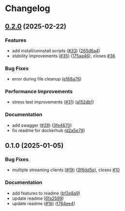# Changelog

## [0.2.0](https://github.com/j3ko/motionberry/compare/v0.1.0...v0.2.0) (2025-02-22)


### Features

* add install/uninstall scripts ([#33](https://github.com/j3ko/motionberry/issues/33)) ([265d6a4](https://github.com/j3ko/motionberry/commit/265d6a4fc431a5860214eefeebb50707ab5509af))
* stability improvements ([#35](https://github.com/j3ko/motionberry/issues/35)) ([175ae46](https://github.com/j3ko/motionberry/commit/175ae46f00ab28c37b1d3079dde16e29e97d051c)), closes [#36](https://github.com/j3ko/motionberry/issues/36)


### Bug Fixes

* error during file cleanup ([e168a76](https://github.com/j3ko/motionberry/commit/e168a768fff6e5391487cd6ffe83e3ad05cf8e2c))


### Performance Improvements

* stress test improvements ([#31](https://github.com/j3ko/motionberry/issues/31)) ([a152db1](https://github.com/j3ko/motionberry/commit/a152db16a8890ccb2498d1bb4e5ba5920f6b8bc1))


### Documentation

* add swagger ([#28](https://github.com/j3ko/motionberry/issues/28)) ([3fe4670](https://github.com/j3ko/motionberry/commit/3fe46703704c7901308a5dd18ab09eed812eec12))
* fix readme for dockerhub ([d2a5e79](https://github.com/j3ko/motionberry/commit/d2a5e799e74478f2bea62c26673094fccf32cb00))

## 0.1.0 (2025-01-05)


### Bug Fixes

* multiple streaming clients ([#19](https://github.com/j3ko/motionberry/issues/19)) ([3f6dd5e](https://github.com/j3ko/motionberry/commit/3f6dd5ec561384ae866652f80851f496179afbef)), closes [#10](https://github.com/j3ko/motionberry/issues/10)


### Documentation

* add features to readme ([bf2e8a9](https://github.com/j3ko/motionberry/commit/bf2e8a9d37ab17848ee8cc616e6acfaf9ad1ba00))
* update readme ([6fa2599](https://github.com/j3ko/motionberry/commit/6fa25997719249df2a48f796e668668952b2ed53))
* update readme ([#16](https://github.com/j3ko/motionberry/issues/16)) ([f764ee4](https://github.com/j3ko/motionberry/commit/f764ee42bf6802c908141d149cffa64b7a8c2d13))
